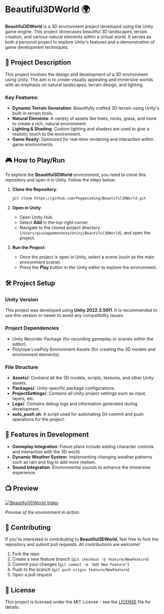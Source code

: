 
# Beautiful3DWorld 🌍

**Beautiful3DWorld** is a 3D environment project developed using the Unity game engine. This project showcases beautiful 3D landscapes, terrain creation, and various natural elements within a virtual world. It serves as both a personal project to explore Unity's features and a demonstration of game development techniques.

## 📜 Project Description

This project involves the design and development of a 3D environment using Unity. The aim is to create visually appealing and immersive worlds with an emphasis on natural landscapes, terrain design, and lighting.

### Key Features:
- **Dynamic Terrain Generation**: Beautifully crafted 3D terrain using Unity's built-in terrain tools.
- **Natural Elements**: A variety of assets like trees, rocks, grass, and more to create a rich, natural environment.
- **Lighting & Shading**: Custom lighting and shaders are used to give a realistic touch to the environment.
- **Game Ready**: Optimized for real-time rendering and interaction within game environments.
  
## 🎮 How to Play/Run

To explore the **Beautiful3DWorld** environment, you need to clone this repository and open it in Unity. Follow the steps below:

1. **Clone the Repository**:
   ```bash
   git clone https://github.com/Peppecoding/Beautiful3DWorld.git
   ```

2. **Open in Unity**:
   - Open Unity Hub.
   - Select **Add** in the top-right corner.
   - Navigate to the cloned project directory (`/Users/giuseppemendoza/Unity/Beautiful3DWorld`), and open the project.
   
3. **Run the Project**:
   - Once the project is open in Unity, select a scene (such as the main environment scene).
   - Press the **Play** button in the Unity editor to explore the environment.

## 🛠️ Project Setup

### Unity Version
This project was developed using **Unity 2022.3.50f1**. It is recommended to use this version or newer to avoid any compatibility issues.

### Project Dependencies
- Unity Recorder Package (for recording gameplay or scenes within the editor).
- Polytope LowPoly Environment Assets (for creating the 3D models and environment elements).

### File Structure
- **Assets/**: Contains all the 3D models, scripts, textures, and other Unity assets.
- **Packages/**: Unity-specific package configurations.
- **ProjectSettings/**: Contains all Unity project settings such as input, layers, etc.
- **Logs/**: Contains debug logs and information generated during development.
- **auto_push.sh**: A script used for automating Git commit and push operations for the project.

## 🌟 Features in Development
- **Gameplay Integration**: Future plans include adding character controls and interaction with the 3D world.
- **Dynamic Weather System**: Implementing changing weather patterns such as rain and fog to add more realism.
- **Sound Integration**: Environmental sounds to enhance the immersive experience.

## 📺 Preview

[![Beautiful3DWorld Video](https://img.youtube.com/vi/F1LTDdb1zmU/0.jpg)](https://www.youtube.com/watch?v=L0mMDwBvIoA)

*Preview of the environment in action.*

## 👥 Contributing

If you're interested in contributing to **Beautiful3DWorld**, feel free to fork the repository and submit pull requests. All contributions are welcome!

1. Fork the repo
2. Create a new feature branch (`git checkout -b feature/NewFeature`)
3. Commit your changes (`git commit -m 'Add New Feature'`)
4. Push to the branch (`git push origin feature/NewFeature`)
5. Open a pull request

## 📝 License

This project is licensed under the MIT License - see the [LICENSE](LICENSE) file for details.
